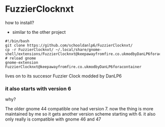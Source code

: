 # FuzzierClocknxt
how to install?
- similar to the other project
```
#!/bin/bash
git clone https://github.com/schooldanlp6/FuzzierClocknxt/
cp -r FuzzierClocknxt/ ~/.local/share/gnome-shell/extensions/FuzzierClocknxt@keepawayfromfire.co.ukmodbyDanLP6foracontainer/
# reload gnome
gnome-extension FuzzierClocknxt@keepawayfromfire.co.ukmodbyDanLP6foracontainer
```

lives on to its succesor Fuzzier Clock modded by DanLP6

### it also starts with version 6
why?

The older gnome 44 compatible one had version 7. now the thing is more maintained by me so it gets another version scheme starting with 6. it also only really is compatible with gnome 46 and 47
